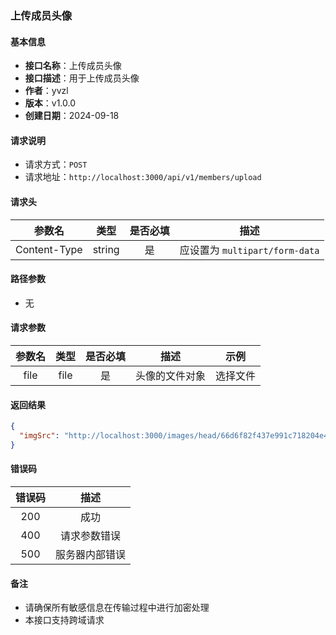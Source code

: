 ### 上传成员头像

#### 基本信息

- **接口名称**：上传成员头像
- **接口描述**：用于上传成员头像
- **作者**：yvzl
- **版本**：v1.0.0
- **创建日期**：2024-09-18

#### 请求说明

- 请求方式：`POST`
- 请求地址：`http://localhost:3000/api/v1/members/upload`

#### 请求头

|     参数名      |   类型   | 是否必填 |             描述             |
|:------------:|:------:|:----:|:--------------------------:|
| Content-Type | string |  是   | 应设置为 `multipart/form-data` |

#### 路径参数

- 无

#### 请求参数

| 参数名  |  类型  | 是否必填 |   描述    |  示例  |
|:----:|:----:|:----:|:-------:|:----:|
| file | file |  是   | 头像的文件对象 | 选择文件 |

#### 返回结果

```json
{
  "imgSrc": "http://localhost:3000/images/head/66d6f82f437e991c718204e4.jpg"
}
```

#### 错误码

| 错误码 |   描述    |
|:---:|:-------:|
| 200 |   成功    |
| 400 | 请求参数错误  |
| 500 | 服务器内部错误 |

#### 备注
- 请确保所有敏感信息在传输过程中进行加密处理
- 本接口支持跨域请求
